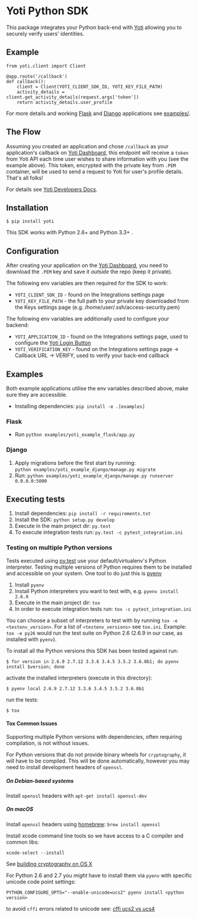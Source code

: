 # Yoti Python SDK #

This package integrates your Python back-end with [Yoti](https://www.yoti.com/) allowing you to
securely verify users' identities.

## Example ##

    from yoti.client import Client

    @app.route('/callback')
    def callback():
        client = Client(YOTI_CLIENT_SDK_ID, YOTI_KEY_FILE_PATH)
        activity_details = client.get_activity_details(request.args['token'])
        return activity_details.user_profile

For more details and working [Flask](http://flask.pocoo.org/) and [Django](https://www.djangoproject.com/)
applications see [examples/](https://github.com/lampkicking/yoti-sdk-server-python/tree/development/examples).


## The Flow ##

Assuming you created an application and chose `/callback` as your application's callback on [Yoti Dashboard](https://www.yoti.com/dashboard/),
this endpoint will receive a `token` from Yoti API each time user wishes to share information with you (see the example above).
This token, encrypted with the private key from `.PEM` container, will be used to send a request to Yoti
for user's profile details. That's all folks!

For details see [Yoti Developers Docs](https://www.yoti.com/developers/).

## Installation ##

    $ pip install yoti

This SDK works with Python 2.6+ and Python 3.3+ .

## Configuration ##

After creating your application on the [Yoti Dashboard](https://www.yoti.com/dashboard/), you need to download
the `.PEM` key and save it *outside* the repo (keep it private).

The following env variables are then required for the SDK to work:

* `YOTI_CLIENT_SDK_ID` - found on the Integrations settings page
* `YOTI_KEY_FILE_PATH` - the full path to your private key downloaded from the Keys settings page (e.g. /home/user/.ssh/access-security.pem)

The following env variables are additionally used to configure your backend:

* `YOTI_APPLICATION_ID` - found on the Integrations settings page, used to configure the [Yoti Login Button](https://www.yoti.com/developers/#login-button-setup)
* `YOTI_VERIFICATION_KEY` - found on the Integrations settings page -> Callback URL -> VERIFY, used to verify your back-end callback

## Examples ##

Both example applications utilise the env variables described above, make sure they are accessible.
* Installing dependencies: `pip install -e .[examples]`


### Flask ###

* Run `python examples/yoti_example_flask/app.py`

### Django ###

1. Apply migrations before the first start by running:<br>
    `python examples/yoti_example_django/manage.py migrate`
1. Run: `python examples/yoti_example_django/manage.py runserver 0.0.0.0:5000`

## Executing tests ##

1. Install dependencies: `pip install -r requirements.txt`
1. Install the SDK: `python setup.py develop`
1. Execute in the main project dir: `py.test`
1. To execute integration tests run: `py.test -c pytest_integration.ini`

### Testing on multiple Python versions ###

Tests executed using [py.test](http://doc.pytest.org/en/latest/) use your default/virtualenv's Python interpreter.
Testing multiple versions of Python requires them to be installed and accessible on your system.
One tool to do just this is [pyenv](https://github.com/yyuu/pyenv)

1. Install `pyenv`
1. Install Python interpreters you want to test with, e.g. `pyenv install 2.6.9`
1. Execute in the main project dir: `tox`
1. In order to execute integration tests run: `tox -c pytest_integration.ini`

You can choose a subset of interpreters to test with by running `tox -e <testenv_version>`.
For a list of `<testenv_versions>` see `tox.ini`. Example: `tox -e py26` would run the 
test suite on Python 2.6 (2.6.9 in our case, as installed with `pyenv`).

To install all the Python versions this SDK has been tested against run:

    $ for version in 2.6.9 2.7.12 3.3.6 3.4.5 3.5.2 3.6.0b1; do pyenv install $version; done

activate the installed interpreters (execute in this directory):

    $ pyenv local 2.6.9 2.7.12 3.3.6 3.4.5 3.5.2 3.6.0b1

run the tests:

    $ tox

#### Tox Common Issues ####

Supporting multiple Python versions with dependencies, often requiring compilation, is not without issues.

For Python versions that do not provide binary wheels for `cryptography`, it
will have to be compiled. This will be done automatically, however you may
need to install development headers of `openssl`.

##### On Debian-based systems #####
 
Install `openssl` headers with `apt-get install openssl-dev`

##### On macOS #####
 
Install `openssl` headers using [homebrew](http://brew.sh/): `brew install openssl`

Install xcode command line tools so we have access to a C compiler and common libs:

    xcode-select --install

See [building cryptography on OS X](https://cryptography.io/en/latest/installation/#building-cryptography-on-os-x)


For Python 2.6 and 2.7 you *might* have to install them via `pyenv` with specific unicode code point settings:

    PYTHON_CONFIGURE_OPTS="--enable-unicode=ucs2" pyenv install <python version>

to avoid `cffi` errors related to unicode see: [cffi ucs2 vs ucs4](http://cffi.readthedocs.io/en/latest/installation.html#linux-and-os-x-ucs2-versus-ucs4)
